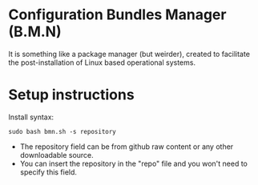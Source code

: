 # Configuration Bundles Manager (B.M.N)
It is something like a package manager (but weirder), created to facilitate the post-installation of Linux based operational systems.

# Setup instructions
Install syntax:

``sudo bash bmn.sh -s repository``  
- The repository field can be from github raw content or any other downloadable source.  
- You can insert the repository in the "repo" file and you won't need to specify this field.
